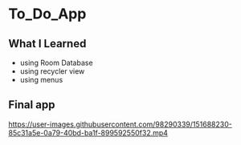 # To_Do_App

## What I Learned
- using Room Database
- using recycler view
- using menus

## Final app



https://user-images.githubusercontent.com/98290339/151688230-85c31a5e-0a79-40bd-ba1f-899592550f32.mp4

